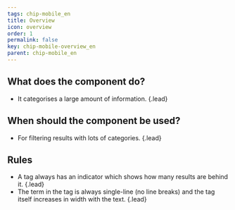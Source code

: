 ```yaml
---
tags: chip-mobile_en
title: Overview
icon: overview
order: 1
permalink: false  
key: chip-mobile-overview_en
parent: chip-mobile_en
---
```


## What does the component do?
*   It categorises a large amount of information. {.lead}

## When should the component be used?
*   For filtering results with lots of categories. {.lead}

## Rules
*   A tag always has an indicator which shows how many results are behind it. {.lead}
*   The term in the tag is always single-line (no line breaks) and the tag itself increases in width with the text. {.lead}